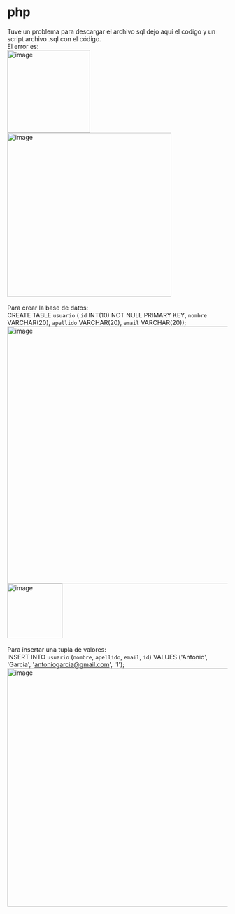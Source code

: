 # php

Tuve un problema para descargar el archivo sql dejo aquí el codigo y un script archivo .sql con el código. <br>
El error es: <br>
<img width="189" alt="image" src="https://user-images.githubusercontent.com/109521077/235485267-cdb6937a-7211-4f59-b9e9-f1583ab1e455.png">
<img width="375" alt="image" src="https://user-images.githubusercontent.com/109521077/235483642-a4339ac4-e9c3-491c-9e8f-613276cd212c.png"> <br> <br>
Para crear la base de datos: <br>
CREATE TABLE `usuario` ( `id` INT(10) NOT NULL PRIMARY KEY, `nombre` VARCHAR(20), `apellido` VARCHAR(20), `email` VARCHAR(20));
<img width="588" alt="image" src="https://user-images.githubusercontent.com/109521077/235485060-3d31671b-f0de-4920-9e8a-5f727704c4b8.png">
<br>
<img width="126" alt="image" src="https://user-images.githubusercontent.com/109521077/235480632-7b212718-4159-4896-b8f0-63134138f4e1.png"> <br> <br>
Para insertar una tupla de valores: <br>
INSERT INTO `usuario` (`nombre`, `apellido`, `email`, `id`) VALUES ('Antonio', 'Garcia', 'antoniogarcia@gmail.com', '1'); <br>
<img width="546" alt="image" src="https://user-images.githubusercontent.com/109521077/235483227-badb311d-579f-4fe0-8cfa-bea51112099a.png">
